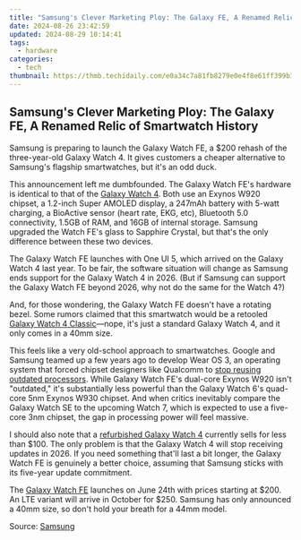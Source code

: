```yaml
---
title: "Samsung's Clever Marketing Ploy: The Galaxy FE, A Renamed Relic of Smartwatch History"
date: 2024-08-26 23:42:59
updated: 2024-08-29 10:14:41
tags:
  - hardware
categories:
  - tech
thumbnail: https://thmb.techidaily.com/e0a34c7a81fb8279e0e4f8e61ff399b11932a0b059873f4809f00d7b660fc375.jpg
---
```


## Samsung's Clever Marketing Ploy: The Galaxy FE, A Renamed Relic of Smartwatch History

Samsung is preparing to launch the Galaxy Watch FE, a $200 rehash of the three-year-old Galaxy Watch 4\. It gives customers a cheaper alternative to Samsung's flagship smartwatches, but it's an odd duck.

 This announcement left me dumbfounded. The Galaxy Watch FE's hardware is identical to that of the [Galaxy Watch 4](https://change-location.techidaily.com/in-2024-how-to-get-the-dragon-scale-and-evolution-enabled-pokemon-on-vivo-y100-drfone-by-drfone-virtual-android/). Both use an Exynos W920 chipset, a 1.2-inch Super AMOLED display, a 247mAh battery with 5-watt charging, a BioActive sensor (heart rate, EKG, etc), Bluetooth 5.0 connectivity, 1.5GB of RAM, and 16GB of internal storage. Samsung upgraded the Watch FE's glass to Sapphire Crystal, but that's the only difference between these two devices.

 The Galaxy Watch FE launches with One UI 5, which arrived on the Galaxy Watch 4 last year. To be fair, the software situation will change as Samsung ends support for the Galaxy Watch 4 in 2026\. (But if Samsung can support the Galaxy Watch FE beyond 2026, why not do the same for the Watch 4?)

 And, for those wondering, the Galaxy Watch FE doesn't have a rotating bezel. Some rumors claimed that this smartwatch would be a retooled [Galaxy Watch 4 Classic](https://android-unlock.techidaily.com/how-to-unlock-a-vivo-s17t-easily-by-drfone-android/)—nope, it's just a standard Galaxy Watch 4, and it only comes in a 40mm size.

 This feels like a very old-school approach to smartwatches. Google and Samsung teamed up a few years ago to develop Wear OS 3, an operating system that forced chipset designers like Qualcomm to [stop reusing outdated processors](https://youtube-clips.techidaily.com/unraveling-the-top-9-free-video-logo-creation-software-list/). While Galaxy Watch FE's dual-core Exynos W920 isn't "outdated," it's substantially less powerful than the Galaxy Watch 6's quad-core 5nm Exynos W930 chipset. And when critics inevitably compare the Galaxy Watch SE to the upcoming Watch 7, which is expected to use a five-core 3nm chipset, the gap in processing power will feel massive.

 I should also note that a [refurbished Galaxy Watch 4](https://www.amazon.com/Samsung-Electronics-Smartwatch-Detection-Bluetooth/dp/B09JKYS2MZ/?tag=hotoge-20&ascsubtag=UUhtgUeUpU2003612&asc%5Frefurl=https%3A%2F%2Fwww.howtogeek.com%2Fsamsung-galaxy-watch-fe-debut%2F&asc%5Fcampaign=Short-Term) currently sells for less than $100\. The only problem is that the Galaxy Watch 4 will stop receiving updates in 2026\. If you need something that'll last a bit longer, the Galaxy Watch FE is genuinely a better choice, assuming that Samsung sticks with its five-year update commitment.

 The [Galaxy Watch FE](https://shop-links.co/link/?exclusive=1&publisher_slug=itechdaily19598&url=https%3A%2F%2Fwww.samsung.com%2Fus%2Fwatches%2F) launches on June 24th with prices starting at $200\. An LTE variant will arrive in October for $250\. Samsung has only announced a 40mm size, so don't hold your breath for a 44mm model.

 Source: [Samsung](https://shop-links.co/link/?exclusive=1&publisher_slug=itechdaily19598&url=https%3A%2F%2Fnews.samsung.com%2Fglobal%2Ffirst-galaxy-watch-fe-empowers-even-more-users-with-samsungs-advanced-health-monitoring-technology)

<ins class="adsbygoogle"
     style="display:block"
     data-ad-format="autorelaxed"
     data-ad-client="ca-pub-7571918770474297"
     data-ad-slot="1223367746"></ins>



<ins class="adsbygoogle"
     style="display:block"
     data-ad-client="ca-pub-7571918770474297"
     data-ad-slot="8358498916"
     data-ad-format="auto"
     data-full-width-responsive="true"></ins>
